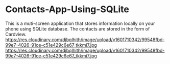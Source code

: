 # Contacts-App-Using-SQLite
This is a muti-screen application that stores information locally on your phone using SQLite database. The contacts are stored in the form of Cardview.
https://res.cloudinary.com/djbqlhith/image/upload/v1601710342/99548fbd-99e7-4026-91ce-c51e429c6e67_tkkmi7.jpg
https://res.cloudinary.com/djbqlhith/image/upload/v1601710342/99548fbd-99e7-4026-91ce-c51e429c6e67_tkkmi7.jpg
